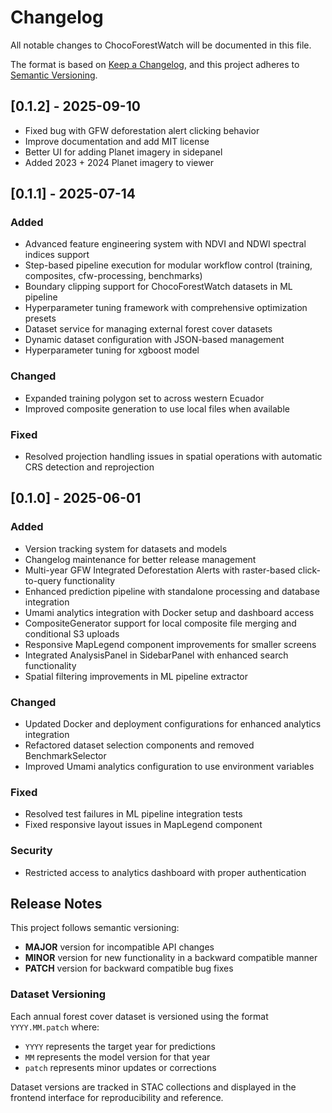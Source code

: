 # Changelog

All notable changes to ChocoForestWatch will be documented in this file.

The format is based on [Keep a Changelog](https://keepachangelog.com/en/1.0.0/),
and this project adheres to [Semantic Versioning](https://semver.org/spec/v2.0.0.html).

## [0.1.2] - 2025-09-10
 - Fixed bug with GFW deforestation alert clicking behavior
 - Improve documentation and add MIT license
 - Better UI for adding Planet imagery in sidepanel
 - Added 2023 + 2024 Planet imagery to viewer

## [0.1.1] - 2025-07-14

### Added
- Advanced feature engineering system with NDVI and NDWI spectral indices support
- Step-based pipeline execution for modular workflow control (training, composites, cfw-processing, benchmarks)
- Boundary clipping support for ChocoForestWatch datasets in ML pipeline
- Hyperparameter tuning framework with comprehensive optimization presets
- Dataset service for managing external forest cover datasets
- Dynamic dataset configuration with JSON-based management
- Hyperparameter tuning for xgboost model

### Changed
- Expanded training polygon set to across western Ecuador
- Improved composite generation to use local files when available

### Fixed
- Resolved projection handling issues in spatial operations with automatic CRS detection and reprojection


## [0.1.0] - 2025-06-01

### Added
- Version tracking system for datasets and models
- Changelog maintenance for better release management
- Multi-year GFW Integrated Deforestation Alerts with raster-based click-to-query functionality
- Enhanced prediction pipeline with standalone processing and database integration
- Umami analytics integration with Docker setup and dashboard access
- CompositeGenerator support for local composite file merging and conditional S3 uploads
- Responsive MapLegend component improvements for smaller screens
- Integrated AnalysisPanel in SidebarPanel with enhanced search functionality
- Spatial filtering improvements in ML pipeline extractor

### Changed
- Updated Docker and deployment configurations for enhanced analytics integration
- Refactored dataset selection components and removed BenchmarkSelector
- Improved Umami analytics configuration to use environment variables

### Fixed
- Resolved test failures in ML pipeline integration tests
- Fixed responsive layout issues in MapLegend component

### Security
- Restricted access to analytics dashboard with proper authentication

## Release Notes

This project follows semantic versioning:
- **MAJOR** version for incompatible API changes
- **MINOR** version for new functionality in a backward compatible manner  
- **PATCH** version for backward compatible bug fixes

### Dataset Versioning
Each annual forest cover dataset is versioned using the format `YYYY.MM.patch` where:
- `YYYY` represents the target year for predictions
- `MM` represents the model version for that year
- `patch` represents minor updates or corrections

Dataset versions are tracked in STAC collections and displayed in the frontend interface for reproducibility and reference.